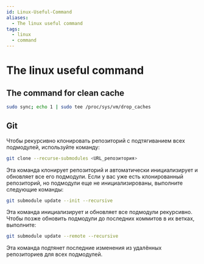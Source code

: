 ```yaml
---
id: Linux-Useful-Command
aliases:
  - The linux useful command
tags:
  - linux
  - command
---
```

# The linux useful command

## The command for clean cache
```bash
sudo sync; echo 1 | sudo tee /proc/sys/vm/drop_caches
```
## Git

Чтобы рекурсивно клонировать репозиторий с подтягиванием всех подмодулей, используйте команду:

```bash
git clone --recurse-submodules <URL_репозитория>
```
Эта команда клонирует репозиторий и автоматически инициализирует и обновляет все его подмодули.
Если у вас уже есть клонированный репозиторий, но подмодули еще не инициализированы, выполните следующие команды:

```bash
git submodule update --init --recursive
```
Эта команда инициализирует и обновляет все подмодули рекурсивно.
Чтобы позже обновить подмодули до последних коммитов в их ветках, выполните:
```bash
git submodule update --remote --recursive
```
Эта команда подтянет последние изменения из удалённых репозиториев для всех подмодулей.
